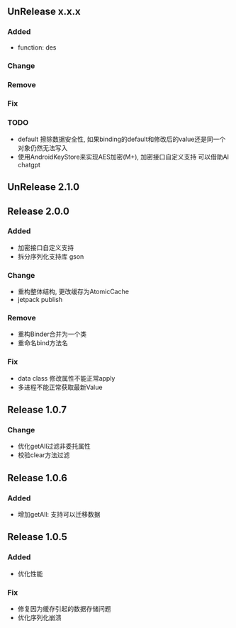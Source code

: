 ## UnRelease x.x.x
### Added
- function: des
### Change
### Remove
### Fix

### TODO
- default 擦除数据安全性, 如果binding的default和修改后的value还是同一个对象仍然无法写入
- 使用AndroidKeyStore来实现AES加密(M+), 加密接口自定义支持  可以借助AI chatgpt

## UnRelease 2.1.0

## Release 2.0.0
### Added
- 加密接口自定义支持
- 拆分序列化支持库 gson
### Change
- 重构整体结构, 更改缓存为AtomicCache
- jetpack publish
### Remove
- 重构Binder合并为一个类
- 重命名bind方法名
### Fix
- data class 修改属性不能正常apply
- 多进程不能正常获取最新Value

## Release 1.0.7
### Change
- 优化getAll过滤非委托属性
- 校验clear方法过滤

## Release 1.0.6
### Added
- 增加getAll: 支持可以迁移数据

## Release 1.0.5
### Added
- 优化性能
### Fix
- 修复因为缓存引起的数据存储问题
- 优化序列化崩溃
